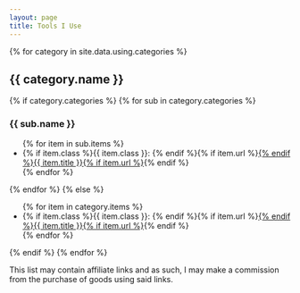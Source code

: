 ```yaml
---
layout: page
title: Tools I Use
---
```


{% for category in site.data.using.categories %}
<h2>{{ category.name }}</h2>
{% if category.categories %}
{% for sub in category.categories %}
<h3>{{ sub.name }}</h3>
<ul>
{% for item in sub.items %}
  <li>{% if item.class %}{{ item.class }}: {% endif %}{% if item.url %}<a href="{{ item.url }}" rel="noopener" target="_blank">{% endif %}{{ item.title }}{% if item.url %}</a>{% endif %}</li>
{% endfor %}
</ul>
{% endfor %}
{% else %}
<ul>
  {% for item in category.items %}
  <li>{% if item.class %}{{ item.class }}: {% endif %}{% if item.url %}<a href="{{ item.url }}" rel="noopener" target="_blank">{% endif %}{{ item.title }}{% if item.url %}</a>{% endif %}</li>
  {% endfor %}
</ul>
{% endif %}
{% endfor %}

<p class="small text-muted">This list may contain affiliate links and as such, I may make a commission from the purchase of goods using said links.</p>

